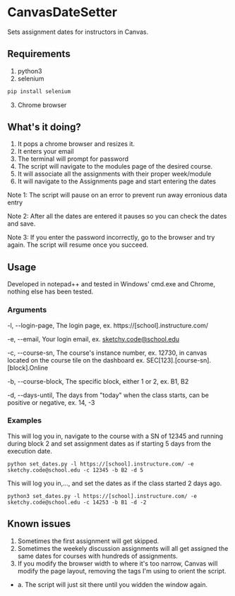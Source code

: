 # CanvasDateSetter
Sets assignment dates for instructors in Canvas.

## Requirements
1. python3
2. selenium
```python
pip install selenium
```
3. Chrome browser

## What's it doing?
1. It pops a chrome browser and resizes it.
2. It enters your email
3. The terminal will prompt for password
4. The script will navigate to the modules page of the desired course.
5. It will associate all the assignments with their proper week/module
6. It will navigate to the Assignments page and start entering the dates

Note 1: The script will pause on an error to prevent run away erronious data entry

Note 2: After all the dates are entered it pauses so you can check the dates and save.

Note 3: If you enter the password incorrectly, go to the browser and try again. The script will resume once you succeed.


## Usage
Developed in notepad++ and tested in Windows' cmd.exe and Chrome, nothing else has been tested.

### Arguments
-l, --login-page, The login page, ex. https://[school].instructure.com/

-e, --email, Your login email, ex. sketchy.code@school.edu

-c, --course-sn, The course's instance number, ex. 12730, in canvas located on the course tile on the dashboard ex. SEC[123].[course-sn].[block].Online

-b, --course-block, The specific block, either 1 or 2, ex. B1, B2

-d, --days-until, The days from "today" when the class starts, can be positive or negative, ex. 14, -3


### Examples
This will log you in, navigate to the course with a SN of 12345 and running during block 2 and set assignment dates as if starting 5 days from the execution date.
```
python set_dates.py -l https://[school].instructure.com/ -e sketchy.code@school.edu -c 12345 -b B2 -d 5
```
This will log you in,..., and set the dates as if the class started 2 days ago.
```
python3 set_dates.py -l https://[school].instructure.com/ -e sketchy.code@school.edu -c 14253 -b B1 -d -2
```

## Known issues
1. Sometimes the first assignment will get skipped.
2. Sometimes the weekely discussion assignments will all get assigned the same dates for courses with hundreds of assignments.
3. If you modify the browser width to where it's too narrow, Canvas will modify the page layout, removing the tags I'm using to orient the script.
  * a. The script will just sit there until you widden the window again.
